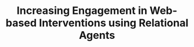---
name: "Increasing Engagement In Web Based Interventions Using"
title: "Increasing Engagement in Web-based Interventions using Relational Agents"
project: null
event: "Society of Behavioral Medicine 2013 Annual Meeting (abstract)"
authors:
- name: "Bickmore, T."
- name: "Schulman, D."
- name: "Yin, L."
year: 2013
resources: null
external_url: null
draft: false 
headless: true
---
